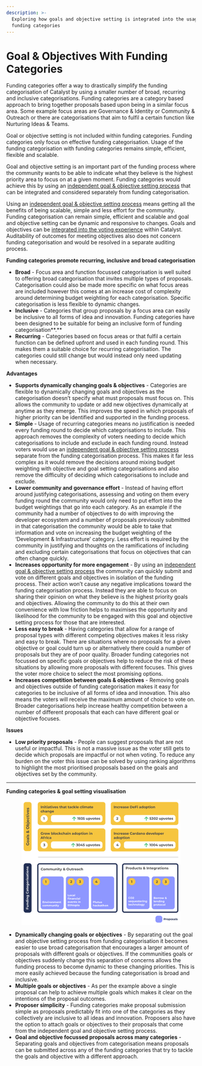 ```yaml
---
description: >-
  Exploring how goals and objective setting is integrated into the usage of
  funding categories
---
```


# Goal & Objectives With Funding Categories

Funding categories offer a way to drastically simplify the funding categorisation of Catalyst by using a smaller number of broad, recurring and inclusive categorisations. Funding categories are a category based approach to bring together proposals based upon being in a similar focus area. Some example focus areas are Governance & Identity or Community & Outreach or there are categorisations that aim to fulfil a certain function like Nurturing Ideas & Teams.



Goal or objective setting is not included within funding categories. Funding categories only focus on effective funding categorisation. Usage of the funding categorisation with funding categories remains simple, efficient, flexible and scalable.



Goal and objective setting is an important part of the funding process where the community wants to be able to indicate what they believe is the highest priority area to focus on at a given moment. Funding categories would achieve this by using an [independent goal & objective setting process](broken-reference) that can be integrated and considered separately from funding categorisation.



Using an [independent goal & objective setting process](broken-reference) means getting all the benefits of being scalable, simple and less effort for the community. Funding categorisation can remain simple, efficient and scalable and goal and objective setting can be dynamic and responsive to changes. Goals and objectives can be [integrated into the voting experience](broken-reference) within Catalyst. Auditability of outcomes for meeting objectives also does not concern funding categorisation and would be resolved in a separate auditing process.



**Funding categories promote recurring, inclusive and broad categorisation**

* **Broad** - Focus area and function focussed categorisation is well suited to offering broad categorisation that invites multiple types of proposals. Categorisation could also be made more specific on what focus areas are included however this comes at an increase cost of complexity around determining budget weighting for each categorisation. Specific categorisation is less flexible to dynamic changes.
* **Inclusive** - Categories that group proposals by a focus area can easily be inclusive to all forms of idea and innovation. Funding categories have been designed to be suitable for being an inclusive form of funding categorisation**.**
* **Recurring** - Categories based on focus areas or that fulfil a certain function can be defined upfront and used in each funding round. This makes them a suitable choice for recurring categorisation. The categories could still change but would instead only need updating when necessary.



**Advantages**

* **Supports dynamically changing goals & objectives** - Categories are flexible to dynamically changing goals and objectives as the categorisation doesn’t specify what must proposals must focus on. This allows the community to update or add new objectives dynamically at anytime as they emerge. This improves the speed in which proposals of higher priority can be identified and supported in the funding process.
* **Simple** - Usage of recurring categories means no justification is needed every funding round to decide which categorisations to include. This approach removes the complexity of voters  needing to decide which categorisations to include and exclude in each funding round. Instead voters would use an [independent goal & objective setting process](broken-reference) separate from the funding categorisation process. This makes it far less complex as it would remove the decisions around mixing budget weighting with objective and goal setting categorisations and also remove the difficulty of deciding which categorisations to include and exclude.
* **Lower community and governance effort** - Instead of having effort around justifying categorisations, assessing and voting on them every funding round the community would only need to put effort into the budget weightings that go into each category. As an example if the community had a number of objectives to do with improving the developer ecosystem and a number of proposals previously submitted in that categorisation the community would be able to take that information and vote on increasing the budget weighting of the ‘Development & Infrastructure’ category. Less effort is required by the community in justifying and thoughts on the ramifications of including and excluding certain categorisations that focus on objectives that can often change quickly.
* **Increases opportunity for more engagement** - By using an [independent goal & objective setting process](broken-reference) the community can quickly submit and vote on different goals and objectives in isolation of the funding process. Their action won’t cause any negative implications toward the funding categorisation process. Instead they are able to focus on sharing their opinion on what they believe is the highest priority goals and objectives. Allowing the community to do this at their own convenience with low friction helps to maximises the opportunity and likelihood for the community to be engaged with this goal and objective setting process for those that are interested.
* **Less easy to break** - Having categories that allow for a range of proposal types with different competing objectives makes it less risky and easy to break. There are situations where no proposals for a given objective or goal could turn up or alternatively there could a number of proposals but they are of poor quality. Broader funding categories not focussed on specific goals or objectives help to reduce the risk of these situations by allowing more proposals with different focuses. This gives the voter more choice to select the most promising options.
* **Increases competition between goals & objectives** - Removing goals and objectives outside of funding categorisation makes it easy for categories to be inclusive of all forms of idea and innovation. This also means the voters will receive the maximum amount of choice to vote on. Broader categorisations help increase healthy competition between a number of different proposals that each can have different goal or objective focuses.



**Issues**

* **Low priority proposals** - People can suggest proposals that are not useful or impactful. This is not a massive issue as the voter still gets to decide which proposals are impactful or not when voting. To reduce any burden on the voter this issue can be solved by using ranking algorithms to highlight the most prioritised proposals based on the goals and objectives set by the community.

****

**Funding categories & goal setting visualisation**

<figure><img src="../.gitbook/assets/funding-categories-and-goals.png" alt=""><figcaption></figcaption></figure>

* **Dynamically changing goals or objectives** - By separating out the goal and objective setting process from funding categorisation it becomes easier to use broad categorisation that encourages a larger amount of proposals with different goals or objectives. If the communities goals or objectives suddenly change this separation of concerns allows the funding process to become dynamic to these changing priorities. This is more easily achieved because the funding categorisation is broad and inclusive.
* **Multiple goals or objectives** - As per the example above a single proposal can help to achieve multiple goals which makes it clear on the intentions of the proposal outcomes.
* **Proposer simplicity** - Funding categories make proposal submission simple as proposals predictably fit into one of the categories as they collectively are inclusive to all ideas and innovation. Proposers also have the option to attach goals or objectives to their proposals that come from the independent goal and objective setting process.
* **Goal and objective focussed proposals across many categories** - Separating goals and objectives from categorisation means proposals can be submitted across any of the funding categories that try to tackle the goals and objective with a different approach.
